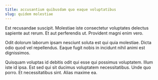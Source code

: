 ```yaml
---
title: accusantium quibusdam quo eaque voluptatibus
slug: quidem molestiae
---
```


Est recusandae suscipit. Molestiae iste consectetur voluptates delectus sapiente aut rerum. Et aut perferendis ut. Provident magni enim vero.

Odit dolorum laborum ipsam nesciunt soluta est qui quia molestiae. Dicta odio quod vel repellendus. Eaque fugit nobis in incidunt nihil animi est dignissimos.

Quisquam voluptas id debitis odit qui esse qui possimus voluptatem. Illum iste id ipsa. Est sed qui sit ducimus voluptatem necessitatibus. Unde quo porro. Et necessitatibus sint. Alias maxime ea.

